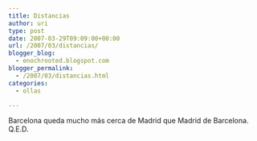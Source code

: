 ```yaml
---
title: Distancias
author: uri
type: post
date: 2007-03-29T09:09:00+00:00
url: /2007/03/distancias/
blogger_blog:
  - enochrooted.blogspot.com
blogger_permalink:
  - /2007/03/distancias.html
categories:
  - ollas

---
```

Barcelona queda mucho más cerca de Madrid que Madrid de Barcelona.  
Q.E.D.